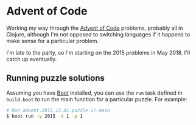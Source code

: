 # Advent of Code

Working my way through the [Advent of Code](http://adventofcode.com/) problems,
probably all in Clojure, although I'm not opposed to switching languages if it
happens to make sense for a particular problem.

I'm late to the party, so I'm starting on the 2015 problems in May 2018. I'll
catch up eventually.

## Running puzzle solutions

Assuming you have [Boot][boot-clj] installed, you can use the `run` task defined
in `build.boot` to run the main function for a particular puzzle. For example:

```bash
# Run advent.2015.12.01.puzzle-1/-main
$ boot run -y 2015 -d 1 -p 1
```

[boot-clj]: https://github.com/boot-clj/boot
